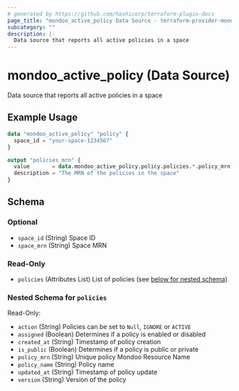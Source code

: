```yaml
---
# generated by https://github.com/hashicorp/terraform-plugin-docs
page_title: "mondoo_active_policy Data Source - terraform-provider-mondoo"
subcategory: ""
description: |-
  Data source that reports all active policies in a space
---
```


# mondoo_active_policy (Data Source)

Data source that reports all active policies in a space

## Example Usage

```terraform
data "mondoo_active_policy" "policy" {
  space_id = "your-space-1234567"
}

output "policies_mrn" {
  value       = data.mondoo_active_policy.policy.policies.*.policy_mrn
  description = "The MRN of the policies in the space"
}
```

<!-- schema generated by tfplugindocs -->
## Schema

### Optional

- `space_id` (String) Space ID
- `space_mrn` (String) Space MRN

### Read-Only

- `policies` (Attributes List) List of policies (see [below for nested schema](#nestedatt--policies))

<a id="nestedatt--policies"></a>
### Nested Schema for `policies`

Read-Only:

- `action` (String) Policies can be set to `Null`, `IGNORE` or `ACTIVE`
- `assigned` (Boolean) Determines if a policy is enabled or disabled
- `created_at` (String) Timestamp of policy creation
- `is_public` (Boolean) Determines if a policy is public or private
- `policy_mrn` (String) Unique policy Mondoo Resource Name
- `policy_name` (String) Policy name
- `updated_at` (String) Timestamp of policy update
- `version` (String) Version of the policy

